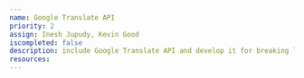 ```yaml
---
name: Google Translate API
priority: 2
assign: Inesh Jupudy, Kevin Good
iscompleted: false
description: include Google Translate API and develop it for breaking language barriers theme.
resources:
---
```

